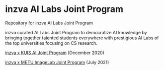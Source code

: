 # inzva AI Labs Joint Program
Repository for inzva AI Labs Joint Program

inzva curated AI Labs Joint Program to democratize AI knowledge by bringing together talented students everywhere with prestigious AI Labs of the top universities focusing on CS research.

[inzva x KUIS AI Joint Program](https://github.com/inzva/AI-Labs-Joint-Program/tree/main/inzva%20x%20KUIS%20AI%20Joint%20Program) (December 2020)

[inzva x METU ImageLab Joint Program](https://github.com/inzva/AI-Labs-Joint-Program/tree/main/inzva%20x%20METU%20ImageLab%20Joint%20Program) (July 2021)
